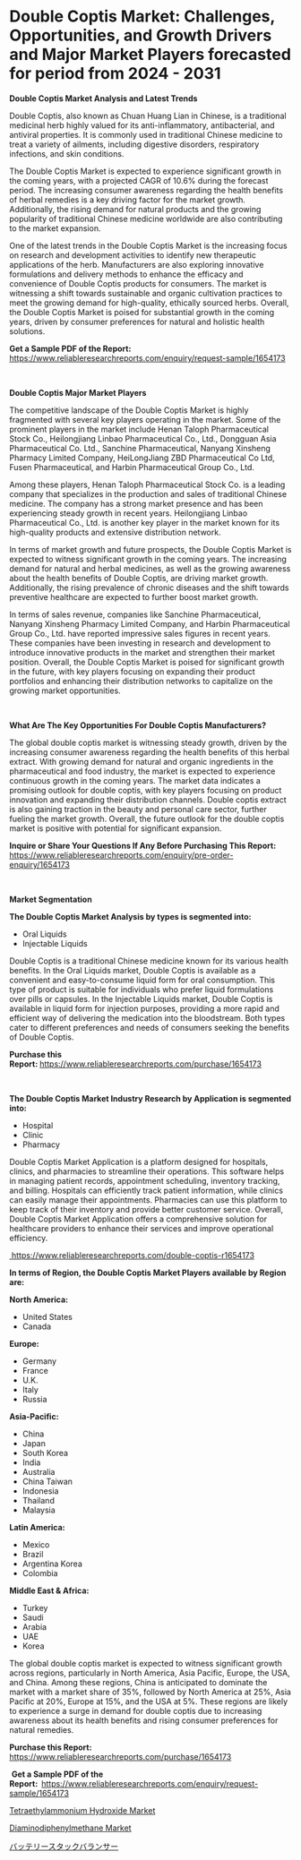 <p><h1>Double Coptis Market: Challenges, Opportunities, and Growth Drivers and Major Market Players forecasted for period from 2024 - 2031</h1></p><p><strong>Double Coptis Market Analysis and Latest Trends</strong></p>
<p><p>Double Coptis, also known as Chuan Huang Lian in Chinese, is a traditional medicinal herb highly valued for its anti-inflammatory, antibacterial, and antiviral properties. It is commonly used in traditional Chinese medicine to treat a variety of ailments, including digestive disorders, respiratory infections, and skin conditions.</p><p>The Double Coptis Market is expected to experience significant growth in the coming years, with a projected CAGR of 10.6% during the forecast period. The increasing consumer awareness regarding the health benefits of herbal remedies is a key driving factor for the market growth. Additionally, the rising demand for natural products and the growing popularity of traditional Chinese medicine worldwide are also contributing to the market expansion.</p><p>One of the latest trends in the Double Coptis Market is the increasing focus on research and development activities to identify new therapeutic applications of the herb. Manufacturers are also exploring innovative formulations and delivery methods to enhance the efficacy and convenience of Double Coptis products for consumers. The market is witnessing a shift towards sustainable and organic cultivation practices to meet the growing demand for high-quality, ethically sourced herbs. Overall, the Double Coptis Market is poised for substantial growth in the coming years, driven by consumer preferences for natural and holistic health solutions.</p></p>
<p><strong>Get a Sample PDF of the Report:&nbsp;</strong> <a href="https://www.reliableresearchreports.com/enquiry/request-sample/1654173">https://www.reliableresearchreports.com/enquiry/request-sample/1654173</a></p>
<p>&nbsp;</p>
<p><strong>Double Coptis Major Market Players</strong></p>
<p><p>The competitive landscape of the Double Coptis Market is highly fragmented with several key players operating in the market. Some of the prominent players in the market include Henan Taloph Pharmaceutical Stock Co., Heilongjiang Linbao Pharmaceutical Co., Ltd., Dongguan Asia Pharmaceutical Co. Ltd., Sanchine Pharmaceutical, Nanyang Xinsheng Pharmacy Limited Company, HeiLongJiang ZBD Pharmaceutical Co Ltd, Fusen Pharmaceutical, and Harbin Pharmaceutical Group Co., Ltd.</p><p>Among these players, Henan Taloph Pharmaceutical Stock Co. is a leading company that specializes in the production and sales of traditional Chinese medicine. The company has a strong market presence and has been experiencing steady growth in recent years. Heilongjiang Linbao Pharmaceutical Co., Ltd. is another key player in the market known for its high-quality products and extensive distribution network.</p><p>In terms of market growth and future prospects, the Double Coptis Market is expected to witness significant growth in the coming years. The increasing demand for natural and herbal medicines, as well as the growing awareness about the health benefits of Double Coptis, are driving market growth. Additionally, the rising prevalence of chronic diseases and the shift towards preventive healthcare are expected to further boost market growth.</p><p>In terms of sales revenue, companies like Sanchine Pharmaceutical, Nanyang Xinsheng Pharmacy Limited Company, and Harbin Pharmaceutical Group Co., Ltd. have reported impressive sales figures in recent years. These companies have been investing in research and development to introduce innovative products in the market and strengthen their market position. Overall, the Double Coptis Market is poised for significant growth in the future, with key players focusing on expanding their product portfolios and enhancing their distribution networks to capitalize on the growing market opportunities.</p></p>
<p>&nbsp;</p>
<p><strong>What Are The Key Opportunities For Double Coptis Manufacturers?</strong></p>
<p><p>The global double coptis market is witnessing steady growth, driven by the increasing consumer awareness regarding the health benefits of this herbal extract. With growing demand for natural and organic ingredients in the pharmaceutical and food industry, the market is expected to experience continuous growth in the coming years. The market data indicates a promising outlook for double coptis, with key players focusing on product innovation and expanding their distribution channels. Double coptis extract is also gaining traction in the beauty and personal care sector, further fueling the market growth. Overall, the future outlook for the double coptis market is positive with potential for significant expansion.</p></p>
<p><strong>Inquire or Share Your Questions If Any Before Purchasing This Report:</strong> <a href="https://www.reliableresearchreports.com/enquiry/pre-order-enquiry/1654173">https://www.reliableresearchreports.com/enquiry/pre-order-enquiry/1654173</a></p>
<p>&nbsp;</p>
<p><strong>Market Segmentation</strong></p>
<p><strong>The Double Coptis Market Analysis by types is segmented into:</strong></p>
<p><ul><li>Oral Liquids</li><li>Injectable Liquids</li></ul></p>
<p><p>Double Coptis is a traditional Chinese medicine known for its various health benefits. In the Oral Liquids market, Double Coptis is available as a convenient and easy-to-consume liquid form for oral consumption. This type of product is suitable for individuals who prefer liquid formulations over pills or capsules. In the Injectable Liquids market, Double Coptis is available in liquid form for injection purposes, providing a more rapid and efficient way of delivering the medication into the bloodstream. Both types cater to different preferences and needs of consumers seeking the benefits of Double Coptis.</p></p>
<p><strong>Purchase this Report:&nbsp;</strong><a href="https://www.reliableresearchreports.com/purchase/1654173">https://www.reliableresearchreports.com/purchase/1654173</a></p>
<p>&nbsp;</p>
<p><strong>The Double Coptis Market Industry Research by Application is segmented into:</strong></p>
<p><ul><li>Hospital</li><li>Clinic</li><li>Pharmacy</li></ul></p>
<p><p>Double Coptis Market Application is a platform designed for hospitals, clinics, and pharmacies to streamline their operations. This software helps in managing patient records, appointment scheduling, inventory tracking, and billing. Hospitals can efficiently track patient information, while clinics can easily manage their appointments. Pharmacies can use this platform to keep track of their inventory and provide better customer service. Overall, Double Coptis Market Application offers a comprehensive solution for healthcare providers to enhance their services and improve operational efficiency.</p></p>
<p><a href="https://www.reliableresearchreports.com/double-coptis-r1654173">&nbsp;https://www.reliableresearchreports.com/double-coptis-r1654173</a></p>
<p><strong>In terms of Region, the Double Coptis Market Players available by Region are:</strong></p>
<p>
    <p> <strong> North America: </strong>
        <ul>
            <li>United States</li>
            <li>Canada</li>
        </ul>
        </p> 
    <p> <strong> Europe: </strong>
        <ul>
            <li>Germany</li>
            <li>France</li>
            <li>U.K.</li>
            <li>Italy</li>
            <li>Russia</li>
        </ul>
        </p> 
    <p> <strong> Asia-Pacific: </strong>
        <ul>
            <li>China</li>
            <li>Japan</li>
            <li>South Korea</li>
            <li>India</li>
            <li>Australia</li>
            <li>China Taiwan</li>
            <li>Indonesia</li>
            <li>Thailand</li>
            <li>Malaysia</li>
        </ul>
        </p> 
    <p> <strong> Latin America: </strong>
        <ul>
            <li>Mexico</li>
            <li>Brazil</li>
            <li>Argentina Korea</li>
            <li>Colombia</li>
        </ul>
        </p> 
    <p> <strong> Middle East & Africa: </strong>
        <ul>
            <li>Turkey</li>
            <li>Saudi</li>
            <li>Arabia</li>
            <li>UAE</li>
            <li>Korea</li>
        </ul>
    </p>
    </p>
<p><p>The global double coptis market is expected to witness significant growth across regions, particularly in North America, Asia Pacific, Europe, the USA, and China. Among these regions, China is anticipated to dominate the market with a market share of 35%, followed by North America at 25%, Asia Pacific at 20%, Europe at 15%, and the USA at 5%. These regions are likely to experience a surge in demand for double coptis due to increasing awareness about its health benefits and rising consumer preferences for natural remedies.</p></p>
<p><strong>Purchase this Report: </strong><a href="https://www.reliableresearchreports.com/purchase/1654173">https://www.reliableresearchreports.com/purchase/1654173</a></p>
<p>&nbsp;<strong>Get a Sample PDF of the Report:&nbsp;&nbsp;</strong><a href="https://www.reliableresearchreports.com/enquiry/request-sample/1654173">https://www.reliableresearchreports.com/enquiry/request-sample/1654173</a></p>
<p><strong></strong></p>
<p><p><a href="https://github.com/wusalecollins540tpqoz/Market-Research-Report-List-3/blob/main/tetraethylammonium-hydroxide-market.md">Tetraethylammonium Hydroxide Market</a></p><p><a href="https://github.com/kathiaseamanalvaradovlprc2h/Market-Research-Report-List-3/blob/main/diaminodiphenylmethane-market.md">Diaminodiphenylmethane Market</a></p><p><a href="https://github.com/CarlieShields/Market-Research-Report-List-2/blob/main/8828056178755.md">バッテリースタックバランサー</a></p></p>